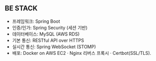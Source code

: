 ## BE STACK

- 프레임워크: Spring Boot
- 인증/인가: Spring Security (세션 기반)
- 데이터베이스: MySQL (AWS RDS)
- 기본 통신: RESTful API over HTTPS
- 실시간 통신: Spring WebSocket (STOMP)
- 배포: Docker on AWS EC2 · Nginx 리버스 프록시 · Certbot(SSL/TLS).
